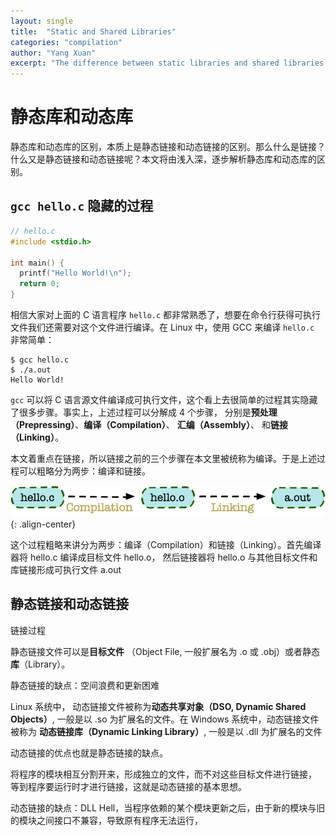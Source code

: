 ```yaml
---
layout: single
title:  "Static and Shared Libraries"
categories: "compilation"
author: "Yang Xuan"
excerpt: "The difference between static libraries and shared libraries."
---
```


# 静态库和动态库

静态库和动态库的区别，本质上是静态链接和动态链接的区别。那么什么是链接？什么又是静态链接和动态链接呢？本文将由浅入深，逐步解析静态库和动态库的区别。

## `gcc hello.c` 隐藏的过程

```c
// hello.c
#include <stdio.h>

int main() {
  printf("Hello World!\n");
  return 0;
}
```

相信大家对上面的 C 语言程序 `hello.c` 都非常熟悉了，想要在命令行获得可执行文件我们还需要对这个文件进行编译。在 Linux 中，使用 GCC 来编译 `hello.c` 非常简单：

```shell
$ gcc hello.c
$ ./a.out
Hello World!
```

`gcc` 可以将 C 语言源文件编译成可执行文件，这个看上去很简单的过程其实隐藏了很多步骤。事实上，上述过程可以分解成 4 个步骤， 分别是**预处理（Prepressing）**、**编译（Compilation）**、 **汇编（Assembly）**、 和**链接（Linking）**。 

本文着重点在链接，所以链接之前的三个步骤在本文里被统称为编译。于是上述过程可以粗略分为两步：编译和链接。

<img src="/assets/images/compile.png" style="zoom:75%;" />{: .align-center}

这个过程粗略来讲分为两步：编译（Compilation）和链接（Linking）。首先编译器将 hello.c 编译成目标文件 hello.o， 然后链接器将 hello.o 与其他目标文件和库链接形成可执行文件 a.out

## 静态链接和动态链接

链接过程

静态链接文件可以是**目标文件** （Object File, 一般扩展名为 .o 或 .obj）或者静态**库**（Library）。

静态链接的缺点：空间浪费和更新困难

Linux 系统中， 动态链接文件被称为**动态共享对象（DSO, Dynamic Shared Objects）**, 一般是以 .so 为扩展名的文件。在 Windows 系统中，动态链接文件被称为 **动态链接库（Dynamic Linking Library）**, 一般是以 .dll 为扩展名的文件

动态链接的优点也就是静态链接的缺点。

将程序的模块相互分割开来，形成独立的文件，而不对这些目标文件进行链接， 等到程序要运行时才进行链接，这就是动态链接的基本思想。

动态链接的缺点：DLL Hell，当程序依赖的某个模块更新之后，由于新的模块与旧的模块之间接口不兼容，导致原有程序无法运行，

